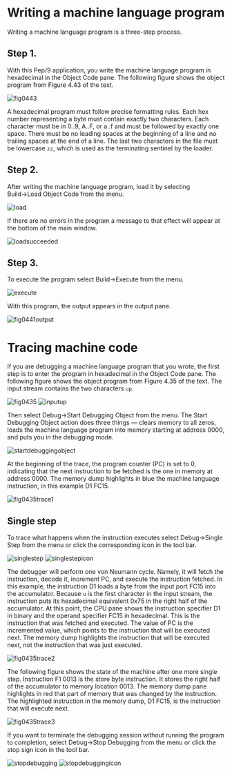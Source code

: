 # Writing a machine language program

Writing a machine language program is a three-step process.

## Step 1.

With this Pep/9 application, you write the machine language program in hexadecimal in the Object Code pane.
The following figure shows the object program from Figure 4.43 of the text.

![fig0443](qrc:/help-asm/images/fig0443.png)

A hexadecimal program must follow precise formatting rules.
Each hex number representing a byte must contain exactly two characters.
Each character must be in 0..9, A..F, or a..f and must be followed by exactly one space.
There must be no leading spaces at the beginning of a line and no trailing spaces at the end of a line.
The last two characters in the file must be lowercase `zz`, which is used as the terminating sentinel by the loader.

## Step 2.

After writing the machine language program, load it by selecting Build→Load Object Code from the menu.

![load](qrc:/help-asm/images/load.png)

If there are no errors in the program a message to that effect will appear at the bottom of the main window.

![loadsucceeded](qrc:/help-asm/images/loadsucceeded.png)

## Step 3.

To execute the program select Build→Execute from the menu.

![execute](qrc:/help-asm/images/execute.png)

With this program, the output appears in the output pane.

![fig0441output](qrc:/help-asm/images/fig0441output.png)


# Tracing machine code

If you are debugging a machine language program that you wrote, the first step is to enter the program in hexadecimal in the Object Code pane.
The following figure shows the object program from Figure 4.35 of the text.
The input stream contains the two characters `up`.

![fig0435](qrc:/help-asm/images/fig0435.png) ![inputup](qrc:/help-asm/images/inputup.png)

Then select Debug→Start Debugging Object from the menu.
The Start Debugging Object action does three things — clears memory to all zeros, loads the machine language program into memory starting at address 0000, and puts you in the debugging mode.

![startdebuggingobject](qrc:/help-asm/images/startdebuggingobject.png)

At the beginning of the trace, the program counter (PC) is set to 0, indicating that the next instruction to be fetched is the one in memory at address 0000.
The memory dump highlights in blue the machine language instruction, in this example D1 FC15.

![fig0435trace1](qrc:/help-asm/images/fig0435trace1.png)

## Single step

To trace what happens when the instruction executes select Debug→Single Step from the menu or click the corresponding icon in the tool bar.

![singlestep](qrc:/help-asm/images/singlestep.png) ![singlestepicon](qrc:/help-asm/images/singlestepicon.png)

The debugger will perform one von Neumann cycle.
Namely, it will fetch the instruction, decode it, increment PC, and execute the instruction fetched.
In this example, the instruction D1 loads a byte from the input port FC15 into the accumulator.
Because `u` is the first character in the input stream, the instruction puts its hexadecimal equivalent 0x75 in the right half of the accumulator.
At this point, the CPU pane shows the instruction specifier D1 in binary and the operand specifier FC15 in hexadecimal.
This is the instruction that was fetched and executed.
The value of PC is the incremented value, which points to the instruction that will be executed next.
The memory dump highlights the instruction that will be executed next, not the instruction that was just executed.

![fig0435trace2](qrc:/help-asm/images/fig0435trace2.png)

The following figure shows the state of the machine after one more single step.
Instruction F1 0013 is the store byte instruction.
It stores the right half of the accumulator to memory location 0013.
The memory dump pane highlights in red that part of memory that was changed by the instruction.
The highlighted instruction in the memory dump, D1 FC15, is the instruction that will execute next.

![fig0435trace3](qrc:/help-asm/images/fig0435trace3.png)

If you want to terminate the debugging session without running the program to completion, select Debug→Stop Debugging from the menu or click the stop sign icon in the tool bar.

![stopdebugging](qrc:/help-asm/images/stopdebugging.png) ![stopdebuggingicon](qrc:/help-asm/images/stopdebuggingicon.png)
